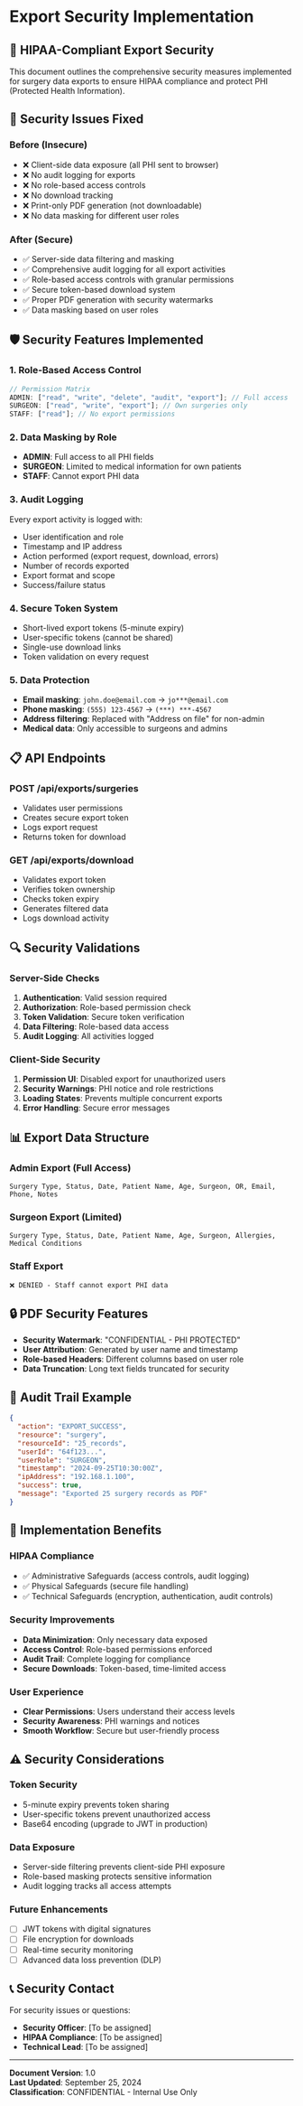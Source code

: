 # Export Security Implementation

## 🔐 **HIPAA-Compliant Export Security**

This document outlines the comprehensive security measures implemented for surgery data exports to ensure HIPAA compliance and protect PHI (Protected Health Information).

## 🚨 **Security Issues Fixed**

### **Before (Insecure)**

- ❌ Client-side data exposure (all PHI sent to browser)
- ❌ No audit logging for exports
- ❌ No role-based access controls
- ❌ No download tracking
- ❌ Print-only PDF generation (not downloadable)
- ❌ No data masking for different user roles

### **After (Secure)**

- ✅ Server-side data filtering and masking
- ✅ Comprehensive audit logging for all export activities
- ✅ Role-based access controls with granular permissions
- ✅ Secure token-based download system
- ✅ Proper PDF generation with security watermarks
- ✅ Data masking based on user roles

## 🛡️ **Security Features Implemented**

### **1. Role-Based Access Control**

```typescript
// Permission Matrix
ADMIN: ["read", "write", "delete", "audit", "export"]; // Full access
SURGEON: ["read", "write", "export"]; // Own surgeries only
STAFF: ["read"]; // No export permissions
```

### **2. Data Masking by Role**

- **ADMIN**: Full access to all PHI fields
- **SURGEON**: Limited to medical information for own patients
- **STAFF**: Cannot export PHI data

### **3. Audit Logging**

Every export activity is logged with:

- User identification and role
- Timestamp and IP address
- Action performed (export request, download, errors)
- Number of records exported
- Export format and scope
- Success/failure status

### **4. Secure Token System**

- Short-lived export tokens (5-minute expiry)
- User-specific tokens (cannot be shared)
- Single-use download links
- Token validation on every request

### **5. Data Protection**

- **Email masking**: `john.doe@email.com` → `jo***@email.com`
- **Phone masking**: `(555) 123-4567` → `(***) ***-4567`
- **Address filtering**: Replaced with "Address on file" for non-admin
- **Medical data**: Only accessible to surgeons and admins

## 📋 **API Endpoints**

### **POST /api/exports/surgeries**

- Validates user permissions
- Creates secure export token
- Logs export request
- Returns token for download

### **GET /api/exports/download**

- Validates export token
- Verifies token ownership
- Checks token expiry
- Generates filtered data
- Logs download activity

## 🔍 **Security Validations**

### **Server-Side Checks**

1. **Authentication**: Valid session required
2. **Authorization**: Role-based permission check
3. **Token Validation**: Secure token verification
4. **Data Filtering**: Role-based data access
5. **Audit Logging**: All activities logged

### **Client-Side Security**

1. **Permission UI**: Disabled export for unauthorized users
2. **Security Warnings**: PHI notice and role restrictions
3. **Loading States**: Prevents multiple concurrent exports
4. **Error Handling**: Secure error messages

## 📊 **Export Data Structure**

### **Admin Export (Full Access)**

```csv
Surgery Type, Status, Date, Patient Name, Age, Surgeon, OR, Email, Phone, Notes
```

### **Surgeon Export (Limited)**

```csv
Surgery Type, Status, Date, Patient Name, Age, Surgeon, Allergies, Medical Conditions
```

### **Staff Export**

```
❌ DENIED - Staff cannot export PHI data
```

## 🔒 **PDF Security Features**

- **Security Watermark**: "CONFIDENTIAL - PHI PROTECTED"
- **User Attribution**: Generated by user name and timestamp
- **Role-based Headers**: Different columns based on user role
- **Data Truncation**: Long text fields truncated for security

## 📝 **Audit Trail Example**

```json
{
  "action": "EXPORT_SUCCESS",
  "resource": "surgery",
  "resourceId": "25_records",
  "userId": "64f123...",
  "userRole": "SURGEON",
  "timestamp": "2024-09-25T10:30:00Z",
  "ipAddress": "192.168.1.100",
  "success": true,
  "message": "Exported 25 surgery records as PDF"
}
```

## 🚀 **Implementation Benefits**

### **HIPAA Compliance**

- ✅ Administrative Safeguards (access controls, audit logging)
- ✅ Physical Safeguards (secure file handling)
- ✅ Technical Safeguards (encryption, authentication, audit controls)

### **Security Improvements**

- **Data Minimization**: Only necessary data exposed
- **Access Control**: Role-based permissions enforced
- **Audit Trail**: Complete logging for compliance
- **Secure Downloads**: Token-based, time-limited access

### **User Experience**

- **Clear Permissions**: Users understand their access levels
- **Security Awareness**: PHI warnings and notices
- **Smooth Workflow**: Secure but user-friendly process

## ⚠️ **Security Considerations**

### **Token Security**

- 5-minute expiry prevents token sharing
- User-specific tokens prevent unauthorized access
- Base64 encoding (upgrade to JWT in production)

### **Data Exposure**

- Server-side filtering prevents client-side PHI exposure
- Role-based masking protects sensitive information
- Audit logging tracks all access attempts

### **Future Enhancements**

- [ ] JWT tokens with digital signatures
- [ ] File encryption for downloads
- [ ] Real-time security monitoring
- [ ] Advanced data loss prevention (DLP)

## 📞 **Security Contact**

For security issues or questions:

- **Security Officer**: [To be assigned]
- **HIPAA Compliance**: [To be assigned]
- **Technical Lead**: [To be assigned]

---

**Document Version**: 1.0  
**Last Updated**: September 25, 2024  
**Classification**: CONFIDENTIAL - Internal Use Only
